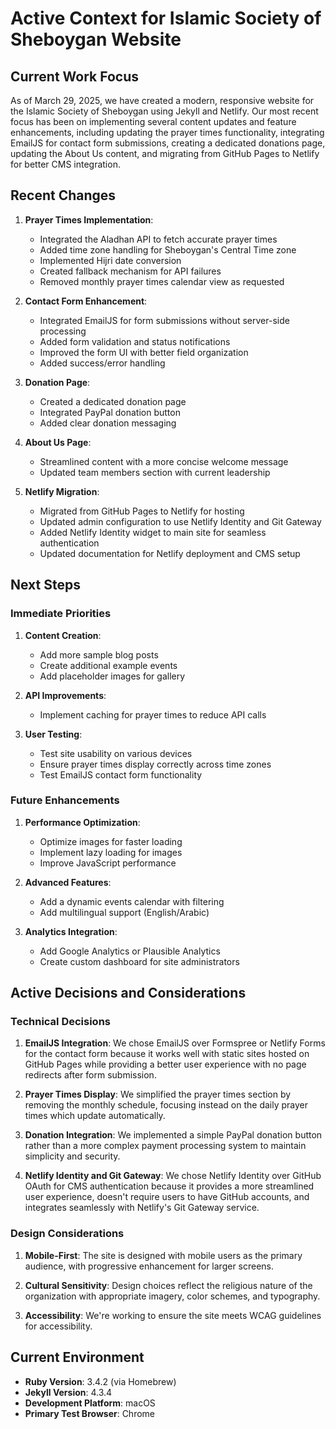 # Active Context for Islamic Society of Sheboygan Website

## Current Work Focus

As of March 29, 2025, we have created a modern, responsive website for the Islamic Society of Sheboygan using Jekyll and Netlify. Our most recent focus has been on implementing several content updates and feature enhancements, including updating the prayer times functionality, integrating EmailJS for contact form submissions, creating a dedicated donations page, updating the About Us content, and migrating from GitHub Pages to Netlify for better CMS integration.

## Recent Changes

1. **Prayer Times Implementation**: 
   - Integrated the Aladhan API to fetch accurate prayer times
   - Added time zone handling for Sheboygan's Central Time zone
   - Implemented Hijri date conversion
   - Created fallback mechanism for API failures
   - Removed monthly prayer times calendar view as requested

2. **Contact Form Enhancement**:
   - Integrated EmailJS for form submissions without server-side processing
   - Added form validation and status notifications
   - Improved the form UI with better field organization
   - Added success/error handling

3. **Donation Page**:
   - Created a dedicated donation page
   - Integrated PayPal donation button
   - Added clear donation messaging

4. **About Us Page**:
   - Streamlined content with a more concise welcome message
   - Updated team members section with current leadership

5. **Netlify Migration**:
   - Migrated from GitHub Pages to Netlify for hosting
   - Updated admin configuration to use Netlify Identity and Git Gateway
   - Added Netlify Identity widget to main site for seamless authentication
   - Updated documentation for Netlify deployment and CMS setup

## Next Steps

### Immediate Priorities

1. **Content Creation**:
   - Add more sample blog posts
   - Create additional example events
   - Add placeholder images for gallery

2. **API Improvements**:
   - Implement caching for prayer times to reduce API calls

3. **User Testing**:
   - Test site usability on various devices
   - Ensure prayer times display correctly across time zones
   - Test EmailJS contact form functionality

### Future Enhancements

1. **Performance Optimization**:
   - Optimize images for faster loading
   - Implement lazy loading for images
   - Improve JavaScript performance

2. **Advanced Features**:
   - Add a dynamic events calendar with filtering
   - Add multilingual support (English/Arabic)

3. **Analytics Integration**:
   - Add Google Analytics or Plausible Analytics
   - Create custom dashboard for site administrators

## Active Decisions and Considerations

### Technical Decisions

1. **EmailJS Integration**: We chose EmailJS over Formspree or Netlify Forms for the contact form because it works well with static sites hosted on GitHub Pages while providing a better user experience with no page redirects after form submission.

2. **Prayer Times Display**: We simplified the prayer times section by removing the monthly schedule, focusing instead on the daily prayer times which update automatically.

3. **Donation Integration**: We implemented a simple PayPal donation button rather than a more complex payment processing system to maintain simplicity and security.

4. **Netlify Identity and Git Gateway**: We chose Netlify Identity over GitHub OAuth for CMS authentication because it provides a more streamlined user experience, doesn't require users to have GitHub accounts, and integrates seamlessly with Netlify's Git Gateway service.

### Design Considerations

1. **Mobile-First**: The site is designed with mobile users as the primary audience, with progressive enhancement for larger screens.

2. **Cultural Sensitivity**: Design choices reflect the religious nature of the organization with appropriate imagery, color schemes, and typography.

3. **Accessibility**: We're working to ensure the site meets WCAG guidelines for accessibility.

## Current Environment

- **Ruby Version**: 3.4.2 (via Homebrew)
- **Jekyll Version**: 4.3.4
- **Development Platform**: macOS
- **Primary Test Browser**: Chrome

